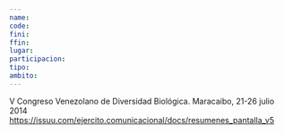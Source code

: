 ```yaml
---
name:
code:
fini:
ffin:
lugar:
participacion:
tipo:
ambito:
---
```

V Congreso Venezolano de Diversidad Biológica. Maracaibo, 21-26 julio 2014
https://issuu.com/ejercito.comunicacional/docs/resumenes_pantalla_v5
